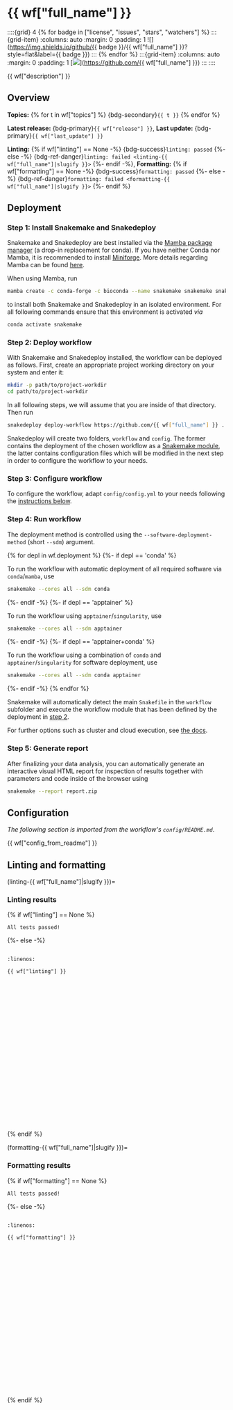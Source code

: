 
# {{ wf["full_name"] }}

::::{grid} 4
{% for badge in ["license", "issues", "stars", "watchers"] %}
:::{grid-item}
:columns: auto
:margin: 0
:padding: 1
![](https://img.shields.io/github/{{ badge }}/{{ wf["full_name"] }}?style=flat&label={{ badge }})
:::
{% endfor %}
:::{grid-item}
:columns: auto
:margin: 0
:padding: 1
[![](https://img.shields.io/badge/GitHub%20page-blue?style=flat)](https://github.com/{{ wf["full_name"] }})
:::
::::

{{ wf["description"] }}

## Overview

**Topics:** {% for t in wf["topics"] %} {bdg-secondary}`{{ t }}` {% endfor %}


**Latest release:** {bdg-primary}`{{ wf["release"] }}`, **Last update:** {bdg-primary}`{{ wf["last_update"] }}`


**Linting:**
{% if wf["linting"] == None -%}
    {bdg-success}`linting: passed`
{%- else -%}
    {bdg-ref-danger}`linting: failed <linting-{{ wf["full_name"]|slugify }}>`
{%- endif -%},
**Formatting:**
{% if wf["formatting"] == None -%}
    {bdg-success}`formatting: passed`
{%- else -%}
    {bdg-ref-danger}`formatting: failed <formatting-{{ wf["full_name"]|slugify }}>`
{%- endif %}

## Deployment

### Step 1: Install Snakemake and Snakedeploy

Snakemake and Snakedeploy are best installed via the [Mamba package manager](https://github.com/mamba-org/mamba) (a drop-in replacement for conda). If you have neither Conda nor Mamba, it is recommended to install [Miniforge](https://github.com/conda-forge/miniforge).
More details regarding Mamba can be found [here](https://github.com/mamba-org/mamba).

When using Mamba, run

```bash
mamba create -c conda-forge -c bioconda --name snakemake snakemake snakedeploy
```

to install both Snakemake and Snakedeploy in an isolated environment. For all following commands ensure that this environment is activated _via_

```bash
conda activate snakemake
```

### Step 2: Deploy workflow

With Snakemake and Snakedeploy installed, the workflow can be deployed as follows.
First, create an appropriate project working directory on your system and enter it:

```bash
mkdir -p path/to/project-workdir
cd path/to/project-workdir
```

In all following steps, we will assume that you are inside of that directory. Then run

```bash
snakedeploy deploy-workflow https://github.com/{{ wf["full_name"] }} . --tag {{ wf["release"] }}
```

Snakedeploy will create two folders, `workflow` and `config`. The former contains the deployment of the chosen workflow as a [Snakemake module](https://snakemake.readthedocs.io/en/stable/snakefiles/deployment.html#using-and-combining-pre-exising-workflows), the latter contains configuration files which will be modified in the next step in order to configure the workflow to your needs.

### Step 3: Configure workflow

To configure the workflow, adapt `config/config.yml` to your needs following the [instructions below](#configuration).

### Step 4: Run workflow

The deployment method is controlled using the `--software-deployment-method` (short `--sdm`) argument.

{% for depl in wf.deployment %}
{%- if depl == 'conda' %}

To run the workflow with automatic deployment of all required software via `conda`/`mamba`, use

```bash
snakemake --cores all --sdm conda
```

{%- endif -%}
{%- if depl == 'apptainer' %}

To run the workflow using `apptainer`/`singularity`, use

```bash
snakemake --cores all --sdm apptainer
```

{%- endif -%}
{%- if depl == 'apptainer+conda' %}

To run the workflow using a combination of `conda` and `apptainer`/`singularity` for software deployment, use

```bash
snakemake --cores all --sdm conda apptainer
```

{%- endif -%}
{% endfor %}

Snakemake will automatically detect the main `Snakefile` in the `workflow` subfolder and execute the workflow module that has been defined by the deployment in [step 2](#step-2-deploy-workflow).

For further options such as cluster and cloud execution, see [the docs](https://snakemake.readthedocs.io/).

### Step 5: Generate report

After finalizing your data analysis, you can automatically generate an interactive visual HTML report for inspection of results together with parameters and code inside of the browser using

```bash
snakemake --report report.zip
```

## Configuration

_The following section is imported from the workflow's `config/README.md`_.

{{ wf["config_from_readme"] }}

## Linting and formatting

(linting-{{ wf["full_name"]|slugify }})=
### Linting results

{% if wf["linting"] == None %}
```
All tests passed!
```
{%- else -%}

<div style="height: 400px; overflow-y: scroll; padding: 0px;">

```{code-block}
:linenos:

{{ wf["linting"] }}
```
</div >

{% endif %}

(formatting-{{ wf["full_name"]|slugify }})=
### Formatting results

{% if wf["formatting"] == None %}
```
All tests passed!
```
{%- else -%}

<div style="height: 400px; overflow-y: scroll; padding: 0px;">

```{code-block}
:linenos:

{{ wf["formatting"] }}
```
</div >

{% endif %}
